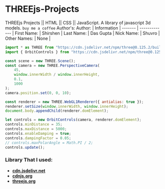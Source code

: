 # THREEjs-Projects
THREEjs Projects || HTML || CSS || JavaScript. A library of javascript 3d models.
`buy me a coffee` 
Author's: 
Author: | Information |
------- | ------------- |
First Name: | Shirshen |
Last Name: | Das Gupta |
Nick Name: | Shuvro |
Other Names: | None |

``` Javascript
import * as THREE from "https://cdn.jsdelivr.net/npm/three@0.125.2/build/three.module.js";
import { OrbitControls } from "https://cdn.jsdelivr.net/npm/three@0.125.2/examples/jsm/controls/OrbitControls.js";

const scene = new THREE.Scene();
const camera = new THREE.PerspectiveCamera(
    45,
    window.innerWidth / window.innerHeight,
    0.1,
    1000
);
camera.position.set(0, 0, 10);

const renderer = new THREE.WebGL1Renderer({ antialias: true });
renderer.setSize(window.innerWidth, window.innerHeight);
document.body.appendChild(renderer.domElement);

let controls = new OrbitControls(camera, renderer.domElement);
controls.minDistance = 35;
controls.maxDistance = 5000;
controls.enableDamping = true;
controls.dampingFactor = 0.05;
// controls.maxPolarAngle = Math.PI / 2;
controls.update();
```

### Library That I used: 
* **[cdn.jsdelivr.net](https://www.jsdelivr.com/)**
* **[cdnjs.org](https://cdnjs.com/)**
* **[threejs.org](https://threejs.org/)**
